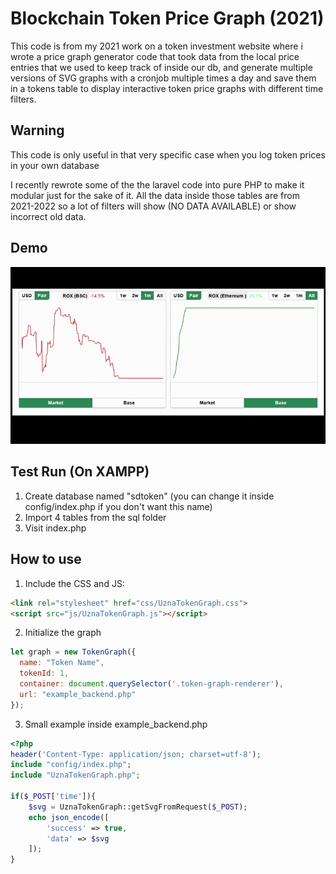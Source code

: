 # Blockchain Token Price Graph (2021)

This code is from my 2021 work on a token investment website where i wrote a price graph generator code that took data from the local price entries that we used to keep track of inside our db, and generate multiple versions of SVG graphs with a cronjob multiple times a day and save them in a tokens table to display interactive token price graphs with different time filters.

## Warning
This code is only useful in that very specific case when you log token prices in your own database

I recently rewrote some of the the laravel code into pure PHP to make it modular just for the sake of it. All the data inside those tables are from 2021-2022 so a lot of filters will show (NO DATA AVAILABLE) or show incorrect old data.

## Demo
![Demo Gif](demo.gif)

## Test Run (On XAMPP)

1. Create database named "sdtoken" (you can change it inside config/index.php if you don't want this name)
2. Import 4 tables from the sql folder
3. Visit index.php


## How to use

1. Include the CSS and JS:
```html
<link rel="stylesheet" href="css/UznaTokenGraph.css">
<script src="js/UznaTokenGraph.js"></script>
```

2. Initialize the graph
```js
let graph = new TokenGraph({
  name: "Token Name",
  tokenId: 1,
  container: document.querySelector('.token-graph-renderer'),
  url: "example_backend.php"
});
```

3. Small example inside example_backend.php
```php
<?php
header('Content-Type: application/json; charset=utf-8');
include "config/index.php";
include "UznaTokenGraph.php";

if($_POST['time']){
    $svg = UznaTokenGraph::getSvgFromRequest($_POST);
    echo json_encode([
        'success' => true,
        'data' => $svg
    ]);
}
```
